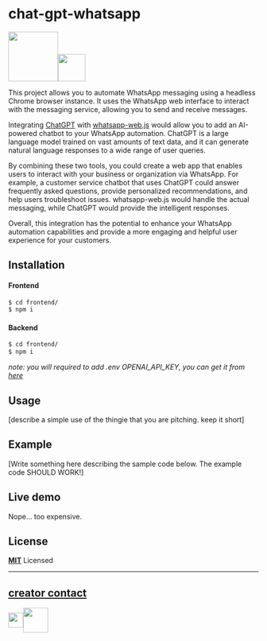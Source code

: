 # chat-gpt-whatsapp

<img src="https://upload.wikimedia.org/wikipedia/commons/1/13/WhatsApp.png"  width="100"><img src="https://upload.wikimedia.org/wikipedia/commons/f/fe/ChatGPT_logo.png"  width="55">

This project allows you to automate WhatsApp messaging using a headless Chrome browser instance. It uses the WhatsApp web interface to interact with the messaging service, allowing you to send and receive messages.

Integrating [ChatGPT](https://chat.openai.com) with [whatsapp-web.js](https://wwebjs.dev) would allow you to add an AI-powered chatbot to your WhatsApp automation. ChatGPT is a large language model trained on vast amounts of text data, and it can generate natural language responses to a wide range of user queries.

By combining these two tools, you could create a web app that enables users to interact with your business or organization via WhatsApp. For example, a customer service chatbot that uses ChatGPT could answer frequently asked questions, provide personalized recommendations, and help users troubleshoot issues. whatsapp-web.js would handle the actual messaging, while ChatGPT would provide the intelligent responses.

Overall, this integration has the potential to enhance your WhatsApp automation capabilities and provide a more engaging and helpful user experience for your customers.

## Installation

#### Frontend

```bash
$ cd frontend/
$ npm i
```

#### Backend

```bash
$ cd frontend/
$ npm i
```

*note: you will required to add .env OPENAI_API_KEY, you can get it from [here](https://platform.openai.com/)*

## Usage

[describe a simple use of the thingie that you are pitching. keep it short]

## Example

[Write something here describing the sample code below. The example code SHOULD WORK!]

## Live demo

Nope... too expensive.

## License

**[MIT](LICENSE)** Licensed

---

[creator contact](https://durbonca.com)
---
<span style="display: flex; align-items: center">
<a href="https://github.com/durbonca">
<img src="https://upload.wikimedia.org/wikipedia/commons/4/4a/GitHub_Mark.png" width="30">
</a><a href="https://twitter.com/durbonca">
<img src="https://upload.wikimedia.org/wikipedia/commons/6/6b/Twitter_Logo_Blue.png" width="50">
</a>
</span>